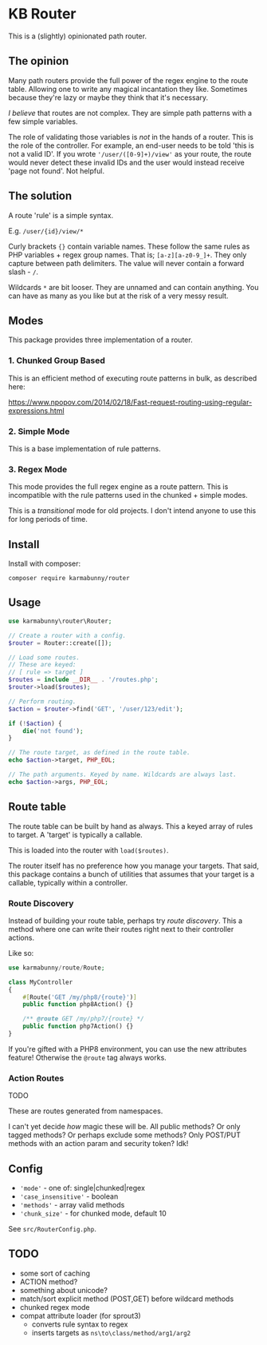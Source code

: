 
# KB Router

This is a (slightly) opinionated path router.


## The opinion

Many path routers provide the full power of the regex engine to the route table. Allowing one to write any magical incantation they like. Sometimes because they're lazy or maybe they think that it's necessary.

_I believe_ that routes are not complex. They are simple path patterns with a few simple variables.

The role of validating those variables is _not_ in the hands of a router. This is the role of the controller. For example, an end-user needs to be told 'this is not a valid ID'. If you wrote `'/user/([0-9]+)/view'` as your route, the route would never detect these invalid IDs and the user would instead receive 'page not found'. Not helpful.


## The solution

A route 'rule' is a simple syntax.

E.g. `/user/{id}/view/*`

Curly brackets `{}` contain variable names. These follow the same rules as PHP variables + regex group names. That is; `[a-z][a-z0-9_]+`. They only capture between path delimiters. The value will never contain a forward slash - `/`.

Wildcards `*` are bit looser. They are unnamed and can contain anything. You can have as many as you like but at the risk of a very messy result.


## Modes

This package provides three implementation of a router.


### 1. Chunked Group Based

This is an efficient method of executing route patterns in bulk, as described here:

https://www.npopov.com/2014/02/18/Fast-request-routing-using-regular-expressions.html


### 2. Simple Mode

This is a base implementation of rule patterns.


### 3. Regex Mode

This mode provides the full regex engine as a route pattern. This is incompatible with the rule patterns used in the chunked + simple modes.

This is a _transitional_ mode for old projects. I don't intend anyone to use this for long periods of time.


## Install

Install with composer:

`composer require karmabunny/router`


## Usage

```php
use karmabunny\router\Router;

// Create a router with a config.
$router = Router::create([]);

// Load some routes.
// These are keyed:
// [ rule => target ]
$routes = include __DIR__ . '/routes.php';
$router->load($routes);

// Perform routing.
$action = $router->find('GET', '/user/123/edit');

if (!$action) {
    die('not found');
}

// The route target, as defined in the route table.
echo $action->target, PHP_EOL;

// The path arguments. Keyed by name. Wildcards are always last.
echo $action->args, PHP_EOL;
```


## Route table

The route table can be built by hand as always. This a keyed array of rules to target. A 'target' is typically a callable.

This is loaded into the router with `load($routes)`.

The router itself has no preference how you manage your targets. That said, this package contains a bunch of utilities that assumes that your target is a callable, typically within a controller.


### Route Discovery

Instead of building your route table, perhaps try _route discovery_. This a method where one can write their routes right next to their controller actions.

Like so:

```php
use karmabunny/route/Route;

class MyController
{
    #[Route('GET /my/php8/{route}')]
    public function php8Action() {}

    /** @route GET /my/php7/{route} */
    public function php7Action() {}
}
```

If you're gifted with a PHP8 environment, you can use the new attributes feature! Otherwise the `@route` tag always works.


### Action Routes

TODO

These are routes generated from namespaces.

I can't yet decide _how_ magic these will be. All public methods? Or only tagged methods? Or perhaps exclude some methods? Only POST/PUT methods with an action param and security token? Idk!


## Config

- `'mode'` - one of: single|chunked|regex
- `'case_insensitive'` - boolean
- `'methods'` - array valid methods
- `'chunk_size'` - for chunked mode, default 10

See `src/RouterConfig.php`.


## TODO

- some sort of caching
- ACTION method?
- something about unicode?
- match/sort explicit method (POST,GET) before wildcard methods
- chunked regex mode
- compat attribute loader (for sprout3)
  - converts rule syntax to regex
  - inserts targets as `ns\to\class/method/arg1/arg2`
